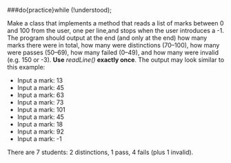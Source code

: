 ###do{practice}while (!understood);

Make a class that implements a method that reads a list of marks 
between 0 and 100 from the user, one per line,and stops when 
the user introduces a -1. The program should output at the end 
(and only at the end) how many marks there were in total, how 
many were distinctions (70–100), how many were passes (50–69), 
how many failed (0–49), and how many were invalid (e.g. 150 or -3).
**Use** _readLine()_ **exactly once**. The output may look similar
to this example:

* Input a mark: 13
* Input a mark: 45
* Input a mark: 63
* Input a mark: 73
* Input a mark: 101
* Input a mark: 45
* Input a mark: 18
* Input a mark: 92
* Input a mark: -1

There are 7 students: 2 distinctions, 1 pass, 4 fails 
(plus 1 invalid).